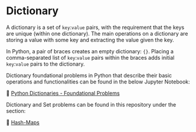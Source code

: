 # Dictionary

<p> A dictionary is a set of <code>key</code>:<code>value</code> pairs, with the requirement that the keys are unique (within one dictionary). The main operations on a dictionary are storing a value with some key and extracting the value given the key.</p>

<p> In Python, a pair of braces creates an empty dictionary: <code>{}</code>. Placing a comma-separated list of <code>key</code>:<code>value</code> pairs within the braces adds initial <code>key</code>:<code>value</code> pairs to the dictionary.</p>

<p> Dictionary foundational problems in Python that describe their basic operations and functionalities can be found in the below Jupyter Notebook: </p> 

:link: [Python Dictionaries - Foundational Problems](/0%20Python%20Dictionaries%20-%20Foundational%20Problems.ipynb)

<p> Dictionary and Set problems can be found in this repository under the section:</p> 

:link: [Hash-Maps](/2%20Data%20Structures/README.md)





